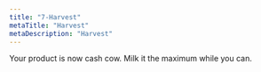 ```yaml
---
title: "7-Harvest"
metaTitle: "Harvest"
metaDescription: "Harvest"
---
```


Your product is now cash cow. Milk it the maximum while you can.